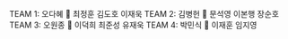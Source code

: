 TEAM 1:
오다혜 :crown:
최정훈
김도호
이재욱
TEAM 2:
김병헌 :crown:
문석영
이본행
장순호
TEAM 3:
오원종 :crown:
이덕희
최준성
유재욱
TEAM 4:
박민식 :crown:
이재훈
임지영

